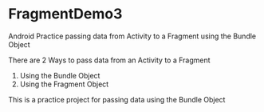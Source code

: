 # FragmentDemo3
Android
Practice passing data from Activity to a Fragment using the Bundle Object

There are 2 Ways to pass data from an Activity to a Fragment

1. Using the Bundle Object
2. Using the Fragment Object

This is a practice project for passing data using the Bundle Object
